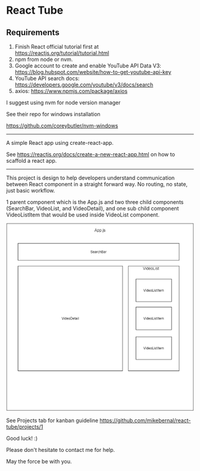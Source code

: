 # React Tube

## Requirements

1. Finish React official tutorial first at https://reactjs.org/tutorial/tutorial.html
2. npm from node or nvm.
3. Google account to create and enable YouTube API Data V3: https://blog.hubspot.com/website/how-to-get-youtube-api-key
4. YouTube API search docs: https://developers.google.com/youtube/v3/docs/search
5. axios: https://www.npmjs.com/package/axios

I suggest using nvm for node version manager

See their repo for windows installation

https://github.com/coreybutler/nvm-windows

---

A simple React app using create-react-app.

See https://reactjs.org/docs/create-a-new-react-app.html on how to scaffold a react app.


---

This project is design to help developers understand communication between React component in a straight forward way. No routing, no state, just basic workflow.

1 parent component which is the App.js and two three child components (SearchBar, VideoList, and VideoDetail), and one sub child component VideoListItem that would be used inside VideoList component.

![wireframe](react-tube.png)

See Projects tab for kanban guideline https://github.com/mikebernal/react-tube/projects/1

Good luck! :)

Please don't hesitate to contact me for help.

May the force be with you.
